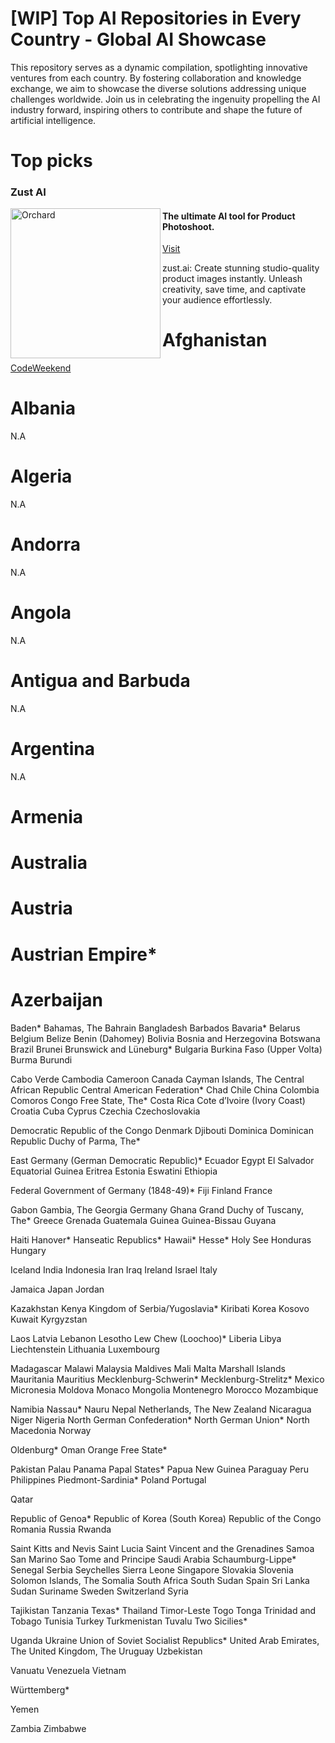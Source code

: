 # [WIP] Top AI Repositories in Every Country - Global AI Showcase

This repository serves as a dynamic compilation, spotlighting innovative ventures from each country. By fostering collaboration and knowledge exchange, we aim to showcase the diverse solutions addressing unique challenges worldwide. Join us in celebrating the ingenuity propelling the AI industry forward, inspiring others to contribute and shape the future of artificial intelligence.

# Top picks

### Zust AI
<img align="left" width="240" src="https://zust.ai/images/zust_logo_red.svg" alt="Orchard">

#### The ultimate AI tool for Product Photoshoot.
[Visit](https://zust.ai/?linkId=lp_147627&sourceId=saquib-alam&tenantId=zust)

zust.ai: Create stunning studio-quality product images instantly. Unleash creativity, save time, and captivate your audience effortlessly.



# Afghanistan
[CodeWeekend](https://codeweekend.net/)

# Albania
N.A

# Algeria
N.A

# Andorra
N.A

# Angola
N.A

# Antigua and Barbuda
N.A

# Argentina
N.A


# Armenia
# Australia
# Austria
# Austrian Empire*
# Azerbaijan

Baden*
Bahamas, The
Bahrain
Bangladesh
Barbados
Bavaria*
Belarus
Belgium
Belize
Benin (Dahomey)
Bolivia
Bosnia and Herzegovina
Botswana
Brazil
Brunei
Brunswick and Lüneburg*
Bulgaria
Burkina Faso (Upper Volta)
Burma
Burundi

Cabo Verde
Cambodia
Cameroon
Canada
Cayman Islands, The
Central African Republic
Central American Federation*
Chad
Chile
China
Colombia
Comoros
Congo Free State, The*
Costa Rica
Cote d’Ivoire (Ivory Coast)
Croatia
Cuba
Cyprus
Czechia
Czechoslovakia

Democratic Republic of the Congo
Denmark
Djibouti
Dominica
Dominican Republic
Duchy of Parma, The*

East Germany (German Democratic Republic)*
Ecuador
Egypt
El Salvador
Equatorial Guinea
Eritrea
Estonia
Eswatini
Ethiopia

Federal Government of Germany (1848-49)*
Fiji
Finland
France

Gabon
Gambia, The
Georgia
Germany
Ghana
Grand Duchy of Tuscany, The*
Greece
Grenada
Guatemala
Guinea
Guinea-Bissau
Guyana

Haiti
Hanover*
Hanseatic Republics*
Hawaii*
Hesse*
Holy See
Honduras
Hungary

Iceland
India
Indonesia
Iran
Iraq
Ireland
Israel
Italy

Jamaica
Japan
Jordan


Kazakhstan
Kenya
Kingdom of Serbia/Yugoslavia*
Kiribati
Korea
Kosovo
Kuwait
Kyrgyzstan


Laos
Latvia
Lebanon
Lesotho
Lew Chew (Loochoo)*
Liberia
Libya
Liechtenstein
Lithuania
Luxembourg

Madagascar
Malawi
Malaysia
Maldives
Mali
Malta
Marshall Islands
Mauritania
Mauritius
Mecklenburg-Schwerin*
Mecklenburg-Strelitz*
Mexico
Micronesia
Moldova
Monaco
Mongolia
Montenegro
Morocco
Mozambique


Namibia
Nassau*
Nauru
Nepal
Netherlands, The
New Zealand
Nicaragua
Niger
Nigeria
North German Confederation*
North German Union*
North Macedonia
Norway


Oldenburg*
Oman
Orange Free State*


Pakistan
Palau
Panama
Papal States*
Papua New Guinea
Paraguay
Peru
Philippines
Piedmont-Sardinia*
Poland
Portugal


Qatar


Republic of Genoa*
Republic of Korea (South Korea)
Republic of the Congo
Romania
Russia
Rwanda


Saint Kitts and Nevis
Saint Lucia
Saint Vincent and the Grenadines
Samoa
San Marino
Sao Tome and Principe
Saudi Arabia
Schaumburg-Lippe*
Senegal
Serbia
Seychelles
Sierra Leone
Singapore
Slovakia
Slovenia
Solomon Islands, The
Somalia
South Africa
South Sudan
Spain
Sri Lanka
Sudan
Suriname
Sweden
Switzerland
Syria


Tajikistan
Tanzania
Texas*
Thailand
Timor-Leste
Togo
Tonga
Trinidad and Tobago
Tunisia
Turkey
Turkmenistan
Tuvalu
Two Sicilies*


Uganda
Ukraine
Union of Soviet Socialist Republics*
United Arab Emirates, The
United Kingdom, The
Uruguay
Uzbekistan


Vanuatu
Venezuela
Vietnam


Württemberg*


Yemen


Zambia
Zimbabwe
